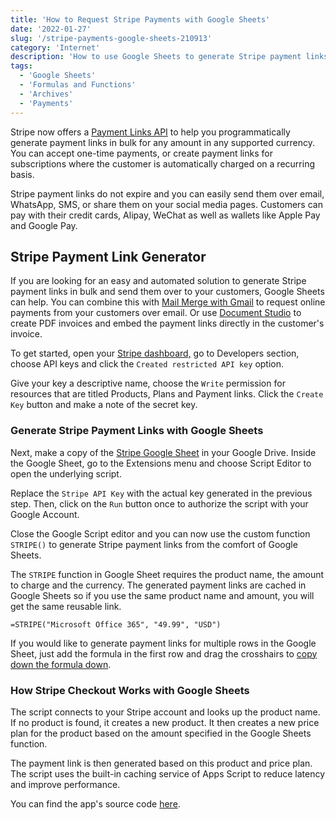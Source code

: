 ```yaml
---
title: 'How to Request Stripe Payments with Google Sheets'
date: '2022-01-27'
slug: '/stripe-payments-google-sheets-210913'
category: 'Internet'
description: 'How to use Google Sheets to generate Stripe payment links and request payments in any currency from your customers anywhere in the world!'
tags:
  - 'Google Sheets'
  - 'Formulas and Functions'
  - 'Archives'
  - 'Payments'
---
```


Stripe now offers a [Payment Links API](https://stripe.com/blog/payment-links-updates-jan-2022) to help you programmatically generate payment links in bulk for any amount in any supported currency. You can accept one-time payments, or create payment links for subscriptions where the customer is automatically charged on a recurring basis.

Stripe payment links do not expire and you can easily send them over email, WhatsApp, SMS, or share them on your social media pages. Customers can pay with their credit cards, Alipay, WeChat as well as wallets like Apple Pay and Google Pay.

## Stripe Payment Link Generator

If you are looking for an easy and automated solution to generate Stripe payment links in bulk and send them over to your customers, Google Sheets can help. You can combine this with [Mail Merge with Gmail](https://workspace.google.com/marketplace/app/mail_merge_with_attachments/223404411203) to request online payments from your customers over email. Or use [Document Studio](https://workspace.google.com/marketplace/app/document_studio/429444628321) to create PDF invoices and embed the payment links directly in the customer's invoice.

To get started, open your [Stripe dashboard,](https://dashboard.stripe.com/apikeys/create) go to Developers section, choose API keys and click the `Created restricted API key` option.

Give your key a descriptive name, choose the `Write` permission for resources that are titled Products, Plans and Payment links. Click the `Create Key` button and make a note of the secret key.

### Generate Stripe Payment Links with Google Sheets

Next, make a copy of the [Stripe Google Sheet](https://docs.google.com/spreadsheets/d/1TioAXc-4BOiO5LH1gZFB_-ySoYtchllwdcpbNm9HVmU/copy) in your Google Drive. Inside the Google Sheet, go to the Extensions menu and choose Script Editor to open the underlying script.

Replace the `Stripe API Key` with the actual key generated in the previous step. Then, click on the `Run` button once to authorize the script with your Google Account.

Close the Google Script editor and you can now use the custom function `STRIPE()` to generate Stripe payment links from the comfort of Google Sheets.

The `STRIPE` function in Google Sheet requires the product name, the amount to charge and the currency. The generated payment links are cached in Google Sheets so if you use the same product name and amount, you will get the same reusable link.

```
=STRIPE("Microsoft Office 365", "49.99", "USD")
```

If you would like to generate payment links for multiple rows in the Google Sheet, just add the formula in the first row and drag the crosshairs to [copy down the formula down](/internet/arrayformula-copy-formulas-in-entire-column/29711/).

### How Stripe Checkout Works with Google Sheets

The script connects to your Stripe account and looks up the product name. If no product is found, it creates a new product. It then creates a new price plan for the product based on the amount specified in the Google Sheets function.

The payment link is then generated based on this product and price plan. The script uses the built-in caching service of Apps Script to reduce latency and improve performance.

You can find the app's source code [here](/stripe-api-google-script-220127).
